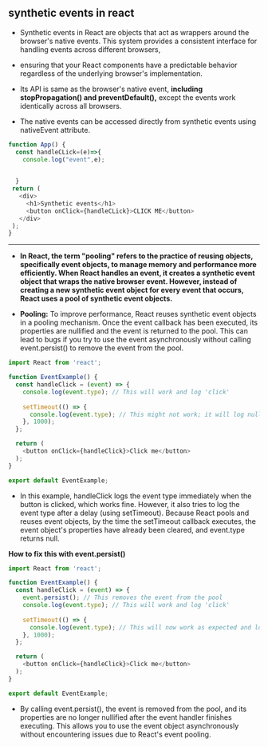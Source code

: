 ## synthetic events in react

- Synthetic events in React are objects that act as wrappers around the browser's native events. This system provides a consistent interface for handling events across different browsers,
- ensuring that your React components have a predictable behavior regardless of the underlying browser's implementation.

- Its API is same as the browser's native event, **including stopPropagation() and preventDefault(),** except the events work identically across all browsers.
- The native events can be accessed directly from synthetic events using nativeEvent attribute.

```js
function App() {
  const handleCLick=(e)=>{
    console.log("event",e);
    

  }
 return (
   <div>
     <h1>Synthetic events</h1>
     <button onClick={handleCLick}>CLICK ME</button>
   </div>
 );
}
```

___________________

- **In React, the term "pooling" refers to the practice of reusing objects, specifically event objects, to manage memory and performance more efficiently. When React handles an event, it creates a synthetic event object that wraps the native browser event. However, instead of creating a new synthetic event object for every event that occurs, React uses a pool of synthetic event objects.**

- **Pooling:** To improve performance, React reuses synthetic event objects in a pooling mechanism. Once the event callback has been executed, its properties are nullified and the event is returned to the pool. This can lead to bugs if you try to use the event asynchronously without calling event.persist() to remove the event from the pool.


```js
import React from 'react';

function EventExample() {
  const handleClick = (event) => {
    console.log(event.type); // This will work and log 'click'
    
    setTimeout(() => {
      console.log(event.type); // This might not work; it will log null
    }, 1000);
  };

  return (
    <button onClick={handleClick}>Click me</button>
  );
}

export default EventExample;
```

- In this example, handleClick logs the event type immediately when the button is clicked, which works fine. However, it also tries to log the event type after a delay (using setTimeout). Because React pools and reuses event objects, by the time the setTimeout callback executes, the event object's properties have already been cleared, and event.type returns null.

**How to fix this with event.persist()**

```js
import React from 'react';

function EventExample() {
  const handleClick = (event) => {
    event.persist(); // This removes the event from the pool
    console.log(event.type); // This will work and log 'click'
    
    setTimeout(() => {
      console.log(event.type); // This will now work as expected and log 'click'
    }, 1000);
  };

  return (
    <button onClick={handleClick}>Click me</button>
  );
}

export default EventExample;
```

- By calling event.persist(), the event is removed from the pool, and its properties are no longer nullified after the event handler finishes executing. This allows you to use the event object asynchronously without encountering issues due to React's event pooling.


